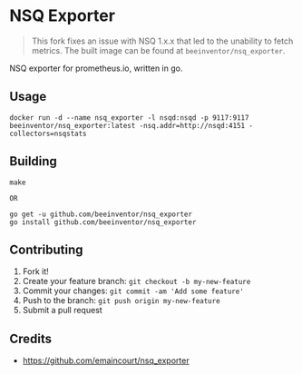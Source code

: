 # NSQ Exporter

> This fork fixes an issue with NSQ 1.x.x that led to the unability to fetch metrics. The built image can be found at `beeinventor/nsq_exporter`.

NSQ exporter for prometheus.io, written in go.

## Usage

    docker run -d --name nsq_exporter -l nsqd:nsqd -p 9117:9117 beeinventor/nsq_exporter:latest -nsq.addr=http://nsqd:4151 -collectors=nsqstats

## Building

    make

    OR

    go get -u github.com/beeinventor/nsq_exporter
    go install github.com/beeinventor/nsq_exporter

## Contributing

1.  Fork it!
2.  Create your feature branch: `git checkout -b my-new-feature`
3.  Commit your changes: `git commit -am 'Add some feature'`
4.  Push to the branch: `git push origin my-new-feature`
5.  Submit a pull request

## Credits

- https://github.com/emaincourt/nsq_exporter